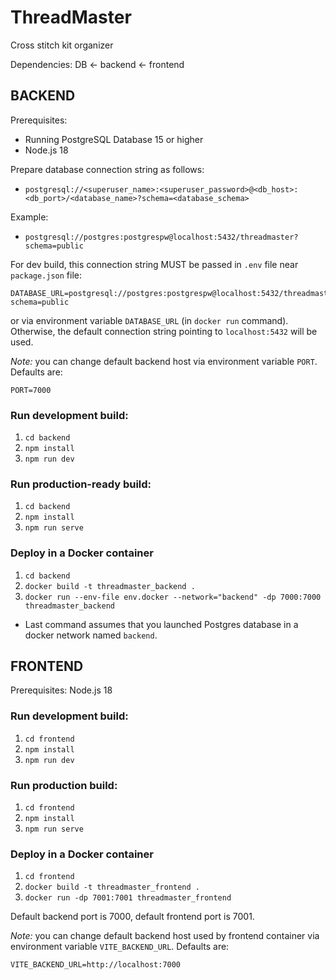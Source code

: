 # ThreadMaster
Cross stitch kit organizer

Dependencies: DB <- backend <- frontend

## BACKEND

Prerequisites:
- Running PostgreSQL Database 15 or higher
- Node.js 18

Prepare database connection string as follows:
- `postgresql://<superuser_name>:<superuser_password>@<db_host>:<db_port>/<database_name>?schema=<database_schema>`

Example: 
- `postgresql://postgres:postgrespw@localhost:5432/threadmaster?schema=public`

For dev build, this connection string MUST be passed in `.env` file near `package.json` file:
```
DATABASE_URL=postgresql://postgres:postgrespw@localhost:5432/threadmaster?schema=public
```
or via environment variable `DATABASE_URL` (in `docker run` command). Otherwise, the default connection string pointing to `localhost:5432` will be used.

_Note:_ you can change default backend host via environment variable `PORT`. Defaults are:
```
PORT=7000
```

### Run development build:
1. `cd backend`
1. `npm install`
1. `npm run dev`

### Run production-ready build:
1. `cd backend`
1. `npm install`
1. `npm run serve`

### Deploy in a Docker container
1. `cd backend`
1. `docker build -t threadmaster_backend .`
1. `docker run --env-file env.docker --network="backend" -dp 7000:7000 threadmaster_backend`
- Last command assumes that you launched Postgres database in a docker network named `backend`.

## FRONTEND
Prerequisites: Node.js 18

### Run development build:
1. `cd frontend`
1. `npm install`
1. `npm run dev`

### Run production build:
1. `cd frontend`
1. `npm install`
1. `npm run serve`

### Deploy in a Docker container
1. `cd frontend`
1. `docker build -t threadmaster_frontend .`
1. `docker run -dp 7001:7001 threadmaster_frontend`

Default backend port is 7000, default frontend port is 7001.

_Note:_ you can change default backend host used by frontend container via environment variable `VITE_BACKEND_URL`. Defaults are:
```
VITE_BACKEND_URL=http://localhost:7000
``` 